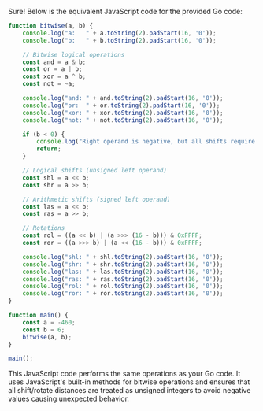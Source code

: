 Sure! Below is the equivalent JavaScript code for the provided Go code:

```javascript
function bitwise(a, b) {
    console.log("a:   " + a.toString(2).padStart(16, '0'));
    console.log("b:   " + b.toString(2).padStart(16, '0'));

    // Bitwise logical operations
    const and = a & b;
    const or = a | b;
    const xor = a ^ b;
    const not = ~a;

    console.log("and: " + and.toString(2).padStart(16, '0'));
    console.log("or:  " + or.toString(2).padStart(16, '0'));
    console.log("xor: " + xor.toString(2).padStart(16, '0'));
    console.log("not: " + not.toString(2).padStart(16, '0'));

    if (b < 0) {
        console.log("Right operand is negative, but all shifts require an unsigned right operand (shift distance).");
        return;
    }

    // Logical shifts (unsigned left operand)
    const shl = a << b;
    const shr = a >> b;

    // Arithmetic shifts (signed left operand)
    const las = a << b;
    const ras = a >> b;

    // Rotations
    const rol = ((a << b) | (a >>> (16 - b))) & 0xFFFF;
    const ror = ((a >>> b) | (a << (16 - b))) & 0xFFFF;

    console.log("shl: " + shl.toString(2).padStart(16, '0'));
    console.log("shr: " + shr.toString(2).padStart(16, '0'));
    console.log("las: " + las.toString(2).padStart(16, '0'));
    console.log("ras: " + ras.toString(2).padStart(16, '0'));
    console.log("rol: " + rol.toString(2).padStart(16, '0'));
    console.log("ror: " + ror.toString(2).padStart(16, '0'));
}

function main() {
    const a = -460;
    const b = 6;
    bitwise(a, b);
}

main();
```

This JavaScript code performs the same operations as your Go code. It uses JavaScript's built-in methods for bitwise operations and ensures that all shift/rotate distances are treated as unsigned integers to avoid negative values causing unexpected behavior.
